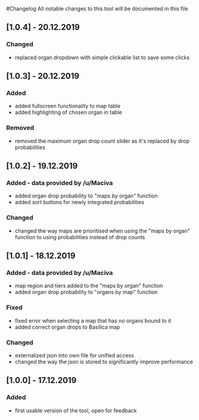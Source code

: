 #Changelog
All notable changes to this tool will be documented in this file

## [1.0.4] - 20.12.2019
### Changed
- replaced organ dropdown with simple clickable list to save some clicks

## [1.0.3] - 20.12.2019
### Added
- added fullscreen functionality to map table
- added highlighting of chosen organ in table

### Removed
- removed the maximum organ drop count slider as it's replaced by drop probabilities

## [1.0.2] - 19.12.2019
### Added - data provided by /u/Maciva
- added organ drop probability to "maps by organ" function
- added sort buttons for newly integrated probabilities

### Changed
- changed the way maps are prioritised when using the "maps by organ" function to using probabilities instead of drop counts

## [1.0.1] - 18.12.2019
### Added - data provided by /u/Maciva
- map region and tiers added to the "maps by organ" function
- added organ drop probability to "organs by map" function

### Fixed
- fixed error when selecting a map that has no organs bound to it
- added correct organ drops to Basilica map

### Changed
- externalized json into own file for unified access
- changed the way the json is stored to significantly improve performance

## [1.0.0] - 17.12.2019
### Added
- first usable version of the tool, open for feedback